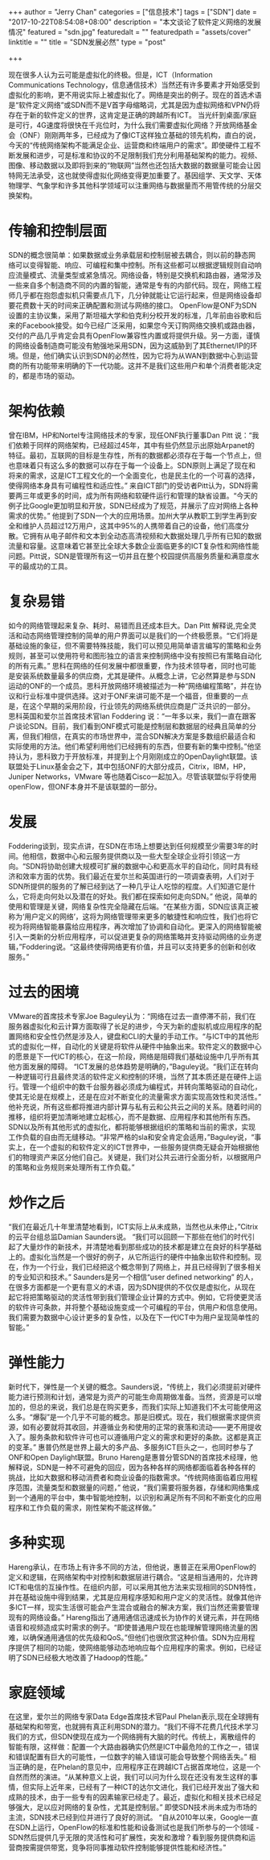 +++
author = "Jerry Chan"
categories = ["信息技术"]
tags = ["SDN"]
date = "2017-10-22T08:54:08+08:00"
description = "本文谈论了软件定义网络的发展情况"
featured = "sdn.jpg"
featuredalt = ""
featuredpath = "assets/cover"
linktitle = ""
title = "SDN发展必然"
type = "post"

+++

现在很多人认为云可能是虚拟化的终极。但是，ICT（Information Communications Technology，信息通信技术）当然还有许多要素才开始感受到虚拟化的影响，更不用说实际上被虚拟化了。网络是突出的例子。现在的首选术语是“软件定义网络”或SDN而不是V首字母缩略词，尤其是因为虚拟网络和VPN仍将存在于新的软件定义的世界，这肯定是正确的跨越所有ICT。 当光纤到桌面/家庭是可行，4G速度将很快在千兆位时，为什么我们需要虚拟化网络？开放网络基金会（ONF）刚刚两年多，已经成为了像ICT这样独立基础的领先机构，直白的说，今天的“传统网络架构不能满足企业、运营商和终端用户的需求”。即使硬件工程不断发展和进步，可是标准和协议的不足限制我们充分利用基础架构的能力。视频、图像、移动数据以及即将到来的“物联网”当然也还包括大数据的数据量可能会让因特网无法承受，这也就使得虚拟化网络变得更加重要了。基因组学、天文学、天体物理学、气象学和许多其他科学领域可以注重网络与数据量而不用管传统的分层交换架构。

# 传输和控制层面

SDN的概念很简单：如果数据或业务承载层和控制层被去耦合，则以前的静态网络可以变得智能、响应、可编程和集中控制。所有这些都可以根据逻辑规则自动响应流量模式、流量类型或紧急情况。网络设备，特别是交换机和路由器，通常涉及一些来自多个制造商不同的内置的智能，通常是专有的内部代码。现在，网络工程师几乎都在抱怨虚拟机只需要点几下，几分钟就能让它运行起来，但是网络设备却要花费数十天的时间来正确配置和测试与网络的接口。 OpenFlow是ONF为SDN设置的主协议集，采用了斯坦福大学和伯克利分校开发的标准，几年前由谷歌和后来的Facebook接受。如今已经广泛采用，如果您今天订购网络交换机或路由器，交付的产品几乎肯定会具有OpenFlow兼容性内置或将提供升级。另一方面，谨慎的网络设备制造商可能没有勉强地采用SDN，因为这威胁到了其Ethernet/IP的环境。但是，他们确实认识到SDN的必然性，因为它将为从WAN到数据中心到运营商的所有功能带来明确的下一代功能。这并不是我们这些用户和单个消费者能决定的，都是市场的驱动。

# 架构依赖

曾在IBM，HP和Nortel专注网络技术的专家，现任ONF执行董事Dan Pitt 说：“我们依赖于同样的网络架构，已经超过45年，其中有些仍然显示出原始Arpanet的特征。最初，互联网的目标是生存性，所有的数据都必须存在于每一个节点上，但也意味着只有这么多的数据可以存在于每一个设备上。SDN原则上满足了现在和将来的需求，这是ICT工程文化的一个全面变化，也是民主化的一个可喜的选择，使得网络本身具有可编程性和适应性。” 来自ICT部门的受访者Pitt认为，SDN将需要两三年或更多的时间，成为所有网络和软硬件运行和管理的缺省设置。“今天的例子比Google更加明显和开放，SDN已经成为了规范，并展示了应对网络上各种需求的优势。” 他提到了SDN一个大的应用场景。加州大学从教职工到学生再到安全和维护人员超过12万用户，这其中95%的人携带着自己的设备，他们高度分散。它拥有从电子邮件和文本到全动态高清视频和大数据处理几乎所有已知的数据流量和容量。这意味着它甚至比全球大多数企业面临更多的ICT复杂性和网络性能问题。Pitt说，SDN是管理所有这一切并且在整个校园提供高服务质量和满意度水平的最成功的工具。

# 复杂易错

如今的网络管理起来复杂、耗时、易错而且还成本巨大。Dan Pitt 解释说,完全灵活和动态网络管理控制的简单的用户界面可以是我们的一个终极愿景。“它们将是基础设施的象征，但不需要特殊技能，我们可以预见用简单语言编写的策略和业务规则，甚至可以使用符号和图形独立的语言来控制网络中没有按照已有策略自动化的所有元素。” 思科在网络的任何发展中都很重要，作为技术领导者，同时也可能是安装系统数量最多的供应商，尤其是硬件。从概念上讲，它必然算是参与SDN运动的ONF的一个成员。思科开放网络环境被描述为一种“网络编程策略”，并在协议和行业标准中提供选择。这对于ONF来讲可能不是一个福音，但重要的一点是，在这个早期的采用阶段，行业领先的网络系统供应商是广泛共识的一部分。 思科英国和爱尔兰首席技术官Ian Foddering 说：“一年多以来，我们一直在跟客户谈论SDN。目前，我们看到ONF模式可能是控制层和数据层的经典且简单的分离，但我们相信，在真实的市场世界中，混合SDN解决方案是多数组织最适合和实际使用的方法。他们希望利用他们已经拥有的东西，但要有新的集中控制。”他坚持认为，思科致力于开放标准，并提到上个月刚刚成立的OpenDaylight联盟。该联盟处于Linux基金会之下，其中包括ONF的大部分成员，Citrix，IBM，HP，Juniper Networks，VMware 等也随着Cisco一起加入。尽管该联盟似乎将使用openFlow，但ONF本身并不是该联盟的一部分。

# 发展

Foddering谈到，现实点讲，在SDN在市场上想要达到任何规模至少需要3年的时间。他相信，数据中心和云服务提供商以及一些大型全球企业将引领这一方向。“SDN将协助创建大规模可扩展的数据中心和更高水平的自动化，同时具有经济和效率方面的优势。我们最近在爱尔兰和英国进行的一项调查表明，人们对于SDN所提供的服务的了解已经到达了一种几乎让人吃惊的程度。人们知道它是什么，它将走向何处以及潜在的好处。我们都在探索如何走向SDN。” 他说，简单的使用和管理是关键，网络复杂性完全隐藏在后端。“在某些方面，SDN应该真正被称为‘用户定义的网络’，这将为网络管理带来更多的敏捷性和响应性，我们也将它视为将网络智能暴露给应用程序，再次增加了协调和自动化。更深入的网络智能被引入一类新的分析应用程序，可以促进更复杂的网络策略并支持驱动网络的业务逻辑，”Foddering说。“这最终使得网络更有价值，并且可以支持更多的创新和创收服务。”

# 过去的困境

VMware的首席技术专家Joe Baguley认为：“网络在过去一直停滞不前，我们在服务器虚拟化和云计算方面取得了长足的进步，今天为新的虚拟机或应用程序的配置网络和安全性仍然是涉及人，键盘和CLI的大量的手动工作。“与ICT中的其他形式的虚拟化一样，自动化的关键是将软件从硬件中抽象出来。软件定义的数据中心的愿景是下一代ICT的核心，在这一阶段，网络是阻碍我们基础设施中几乎所有其他方面发展的障碍。 “ICT发展的总体趋势是明确的，”Baguley说。“我们正在转向一种逻辑可行且最终灵活的软件定义和控制的环境，当然了其本质还是在硬件上运行。管理一个组织中的数千台服务器必须成为编程式，并转向策略驱动的自动化，使其无论是在规模上，还是在应对不断变化的流量需求方面实现高效性和灵活性。” 他补充说，所有这些都将推进内部计算与私有云和公共云之间的关系。随着时间的推移，组织将更加清晰地建立起核心，而不是数据、应用程序和其他所有东西。SDN以及所有其他形式的虚拟化，都将能够根据组织的策略和当前的需求，实现工作负载的自由而无缝移动。“非常严格的sla和安全肯定会适用，”Baguley说，“事实上，在一个虚拟的和软件定义的ICT世界中，一些服务提供商无疑会开始根据他们的物理资产来区分他们自己。关键是，我们对公共云进行全面分析，以根据用户的策略和业务规则来处理所有工作负载。”

# 炒作之后

“我们在最近几十年里清楚地看到，ICT实际上从未成熟，当然也从未停止，”Citrix的云平台组总监Damian Saunders说。 “我们可以回顾一下那些在他们的时代引起了大量炒作的新技术，并清楚地看到那些成功的技术都是建立在良好的科学基础上的。虚拟化当然是一个很好的例子，从它所运行的硬件中抽象出软件和控制。现在，作为一个行业，我们已经把这个概念带到了网络上，并且已经得到了很多相关的专业知识和技术。” Saunders是另一个相信“user defined networking” 的人，在很多方面都是一个更有意义的术语，因为SDN提供的不仅仅是虚拟化，从现在起它将把策略驱动的灵活性带到我们管理企业计算的方式中。例如，它将使更灵活的软件许可条款，并将整个基础设施变成一个可编程的平台，供用户和信息使用。我们需要为数据中心设计更多的复杂性，以及在下一代ICT中为用户呈现简单性的智能。”

# 弹性能力

新时代下，弹性是一个关键的概念。Saunders说，“传统上，我们必须提前对硬件能力进行预测和计划，通常是为资产的可能生命周期做准备。当然，资源是可以增加的，但总的来说，我们总是在购买更多，而我们实际上知道我们不太可能使用这么多。“爆裂”是一个几乎不可能的概念。那是旧模式。现在，我们根据需求提供资源，如有必要就将其收回，并遵循业务和使用的正常的衰落和流动——更不用提收入了。服务条款和软件许可也可以遵循用户定义的需求和更好的条款。这都是真正的变革。” 惠普仍然是世界上最大的多产品、多服务ICT巨头之一，也同时参与了ONF和Open Daylight联盟。Bruno Hareng是惠普分管SDN的首席技术经理，他解释说，SDN是一种不可避免的回应，因为各种各样的网络都面临着各种各样的挑战，比如大数据和移动消费者和商业设备的指数需求。“传统网络面临着应用程序范围，流量类型和数据量的问题，” 他说，“我们需要将服务器，存储和网络集成到一个通用的平台中，集中智能地控制，以识别和满足所有不同和不断变化的应用程序和工作负载的需求，刚性架构不能这样做。”

# 多种实现

Hareng承认，在市场上有许多不同的方法，但他说，惠普正在采用OpenFlow的定义和逻辑，在网络架构中对控制和数据层进行耦合。“这是相当通用的，允许跨ICT和电信的互操作性。在组织内部，可以采用其他方法来实现相同的SDN特性，并在基础设施中得到结果，尤其是应用程序感知和用户定义的灵活性。就像其他许多ICT一样，现实生活很可能会产生混合或融合的解决方案，我们当然还需要管理现有的网络设备。” Hareng指出了通用通信迅速成长为协作的关键元素，并在网络语音和视频造成实时需求的例子。“即使普通用户现在也能理解管理网络流量的困难，以确保通用通信的优先级和QoS。”但他们也很欣赏这种价值。SDN为应用程序提供了相同的功能，使网络能够动态地响应每个应用程序的需求。例如，已经证明了SDN已经极大地改善了Hadoop的性能。”

# 家庭领域

在这里，爱尔兰的网络专家Data Edge首席技术官Paul Phelan表示,现在全球拥有基础架构和带宽，也就拥有真正利用SDN的潜力。“我们不得不花费几代技术学习我们的方式，但SDN使现在成为一个网络拥有大脑的时代。传统上，离散组件的智能有限，这样做：配置一个大路由器确实仍然是ICT中最危险的工作之一，错误和错误配置有巨大的可能性，一位数字的输入错误可能会导致整个网络丢失。” 相当正确的是，在Phelan的意见中，应用程序正在跨越ICT占据首席地位，这是一个自然而然的演进。“从某种意义上说，我们可以问为什么现在还没有发生这样的事情，但实际上近年来，已经有了一种ICT的达尔文进化，我们已经开发出了强大和成熟的技术，由于一些专有的因素输家已经走了。最近，虚拟化和相关技术已经足够强大，足以应对网络的复杂性，尤其是控制层。” 即使SDN技术尚未成为市场的主流，SDN技术已经到位并进行了良好的测试。 “自从2010年以来，Google一直在SDN上运行，OpenFlow的标准和性能和设备测试也是我们所参与的一个领域 - SDN然后提供几乎无限的灵活性和可扩展性，突发和激增？看到服务提供商和运营商按需提供带宽，竞争将同事推动软件控制能够提供性能和经济性。”
